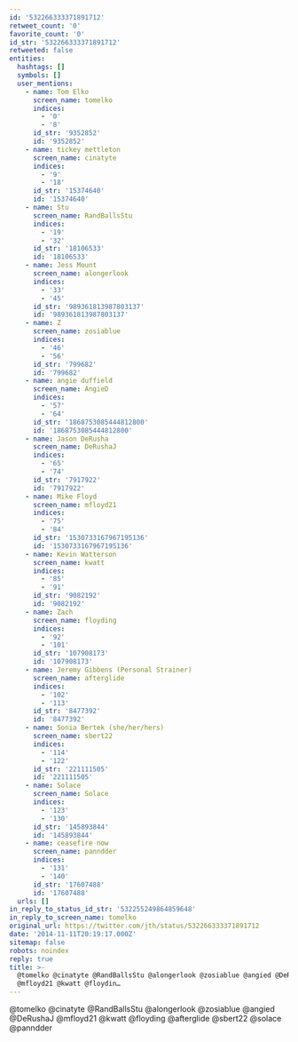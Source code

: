 ```yaml
---
id: '532266333371891712'
retweet_count: '0'
favorite_count: '0'
id_str: '532266333371891712'
retweeted: false
entities:
  hashtags: []
  symbols: []
  user_mentions:
    - name: Tom Elko
      screen_name: tomelko
      indices:
        - '0'
        - '8'
      id_str: '9352852'
      id: '9352852'
    - name: tickey mettleton
      screen_name: cinatyte
      indices:
        - '9'
        - '18'
      id_str: '15374640'
      id: '15374640'
    - name: Stu
      screen_name: RandBallsStu
      indices:
        - '19'
        - '32'
      id_str: '18106533'
      id: '18106533'
    - name: Jess Mount
      screen_name: alongerlook
      indices:
        - '33'
        - '45'
      id_str: '989361813987803137'
      id: '989361813987803137'
    - name: Z
      screen_name: zosiablue
      indices:
        - '46'
        - '56'
      id_str: '799682'
      id: '799682'
    - name: angie duffield
      screen_name: AngieD
      indices:
        - '57'
        - '64'
      id_str: '1868753085444812800'
      id: '1868753085444812800'
    - name: Jason DeRusha
      screen_name: DeRushaJ
      indices:
        - '65'
        - '74'
      id_str: '7917922'
      id: '7917922'
    - name: Mike Floyd
      screen_name: mfloyd21
      indices:
        - '75'
        - '84'
      id_str: '1530733167967195136'
      id: '1530733167967195136'
    - name: Kevin Watterson
      screen_name: kwatt
      indices:
        - '85'
        - '91'
      id_str: '9082192'
      id: '9082192'
    - name: Zach
      screen_name: floyding
      indices:
        - '92'
        - '101'
      id_str: '107908173'
      id: '107908173'
    - name: Jeremy Gibbens (Personal Strainer)
      screen_name: afterglide
      indices:
        - '102'
        - '113'
      id_str: '8477392'
      id: '8477392'
    - name: Sonia Bertek (she/her/hers)
      screen_name: sbert22
      indices:
        - '114'
        - '122'
      id_str: '221111505'
      id: '221111505'
    - name: Solace
      screen_name: Solace
      indices:
        - '123'
        - '130'
      id_str: '145893844'
      id: '145893844'
    - name: ceasefire now
      screen_name: panndder
      indices:
        - '131'
        - '140'
      id_str: '17607488'
      id: '17607488'
  urls: []
in_reply_to_status_id_str: '532255249864859648'
in_reply_to_screen_name: tomelko
original_url: https://twitter.com/jth/status/532266333371891712
date: '2014-11-11T20:19:17.000Z'
sitemap: false
robots: noindex
reply: true
title: >-
  @tomelko @cinatyte @RandBallsStu @alongerlook @zosiablue @angied @DeRushaJ
  @mfloyd21 @kwatt @floydin…
---
```


@tomelko @cinatyte @RandBallsStu @alongerlook @zosiablue @angied @DeRushaJ @mfloyd21 @kwatt @floyding @afterglide @sbert22 @solace @panndder